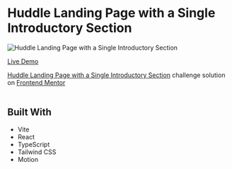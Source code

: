 # Huddle Landing Page with a Single Introductory Section

![Huddle Landing Page with a Single Introductory Section](https://github.com/user-attachments/assets/f571aac4-675b-4179-83fa-b2b900e2ec25)

[Live Demo](http://achal-socials.vercel.app/github/frontendmentor/out/huddle-landing-page-with-a-single-introductory-section/)

[Huddle Landing Page with a Single Introductory Section](https://www.frontendmentor.io/challenges/huddle-landing-page-with-a-single-introductory-section-B_2Wvxgi0) challenge solution on [Frontend Mentor](https://www.frontendmentor.io)
<br><br>

## Built With

- Vite
- React
- TypeScript
- Tailwind CSS
- Motion
